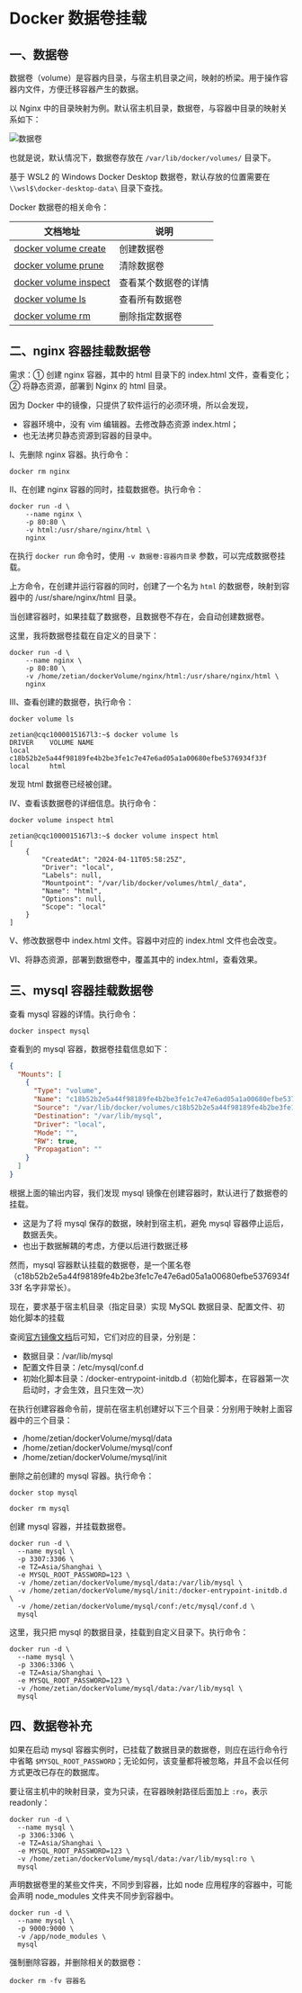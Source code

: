 # Docker 数据卷挂载

## 一、数据卷

数据卷（volume）是容器内目录，与宿主机目录之间，映射的桥梁。用于操作容器内文件，方便迁移容器产生的数据。

以 Nginx 中的目录映射为例。默认宿主机目录，数据卷，与容器中目录的映射关系如下：

![数据卷](NodeAssets/数据卷.jpg)

也就是说，默认情况下，数据卷存放在 `/var/lib/docker/volumes/` 目录下。

基于 WSL2 的 Windows Docker Desktop 数据卷，默认存放的位置需要在 `\\wsl$\docker-desktop-data\` 目录下查找。

Docker 数据卷的相关命令：

| **文档地址**                                                 | **说明**             |
| ------------------------------------------------------------ | -------------------- |
| [docker volume create](https://docs.docker.com/engine/reference/commandline/volume_create/) | 创建数据卷           |
| [docker volume prune](https://docs.docker.com/engine/reference/commandline/volume_prune/) | 清除数据卷           |
| [docker volume inspect](https://docs.docker.com/engine/reference/commandline/volume_inspect/) | 查看某个数据卷的详情 |
| [docker volume ls](https://docs.docker.com/engine/reference/commandline/volume_ls/) | 查看所有数据卷       |
| [docker volume rm](https://docs.docker.com/engine/reference/commandline/volume_prune/) | 删除指定数据卷       |

## 二、nginx 容器挂载数据卷

需求：① 创建 nginx 容器，其中的 html 目录下的 index.html 文件，查看变化；② 将静态资源，部署到 Nginx 的 html 目录。

因为 Docker 中的镜像，只提供了软件运行的必须环境，所以会发现，

- 容器环境中，没有 vim 编辑器。去修改静态资源 index.html；
- 也无法拷贝静态资源到容器的目录中。

Ⅰ、先删除 nginx 容器。执行命令：

```shell
docker rm nginx
```

Ⅱ、在创建 nginx 容器的同时，挂载数据卷。执行命令：

```shell
docker run -d \
    --name nginx \
    -p 80:80 \
    -v html:/usr/share/nginx/html \
    nginx
```

在执行 `docker run` 命令时，使用 `-v 数据卷:容器内目录` 参数，可以完成数据卷挂载。

上方命令，在创建并运行容器的同时，创建了一个名为 `html` 的数据卷，映射到容器中的 /usr/share/nginx/html 目录。

当创建容器时，如果挂载了数据卷，且数据卷不存在，会自动创建数据卷。

这里，我将数据卷挂载在自定义的目录下：

```shell
docker run -d \
    --name nginx \
    -p 80:80 \
    -v /home/zetian/dockerVolume/nginx/html:/usr/share/nginx/html \
    nginx
```

Ⅲ、查看创建的数据卷，执行命令：

```shell
docker volume ls
```

```shell
zetian@cqc1000015167l3:~$ docker volume ls
DRIVER    VOLUME NAME
local     c18b52b2e5a44f98189fe4b2be3fe1c7e47e6ad05a1a00680efbe5376934f33f
local     html
```

发现 html 数据卷已经被创建。

Ⅳ、查看该数据卷的详细信息。执行命令：

```shell
docker volume inspect html
```

```shell
zetian@cqc1000015167l3:~$ docker volume inspect html
[
    {
        "CreatedAt": "2024-04-11T05:58:25Z",
        "Driver": "local",
        "Labels": null,
        "Mountpoint": "/var/lib/docker/volumes/html/_data",
        "Name": "html",
        "Options": null,
        "Scope": "local"
    }
]
```

Ⅴ、修改数据卷中 index.html 文件。容器中对应的 index.html 文件也会改变。

Ⅵ、将静态资源，部署到数据卷中，覆盖其中的 index.html，查看效果。

## 三、mysql 容器挂载数据卷

查看 mysql 容器的详情。执行命令：

```shell
docker inspect mysql
```

查看到的 mysql 容器，数据卷挂载信息如下：

```json
{
  "Mounts": [
    {
      "Type": "volume",
      "Name": "c18b52b2e5a44f98189fe4b2be3fe1c7e47e6ad05a1a00680efbe5376934f33f",
      "Source": "/var/lib/docker/volumes/c18b52b2e5a44f98189fe4b2be3fe1c7e47e6ad05a1a00680efbe5376934f33f/_data",
      "Destination": "/var/lib/mysql",
      "Driver": "local",
      "Mode": "",
      "RW": true,
      "Propagation": ""
    }
  ]
}
```

根据上面的输出内容，我们发现 mysql 镜像在创建容器时，默认进行了数据卷的挂载。

- 这是为了将 mysql 保存的数据，映射到宿主机，避免 mysql 容器停止运后，数据丢失。
- 也出于数据解耦的考虑，方便以后进行数据迁移

然而，mysql 容器默认挂载的数据卷，是一个匿名卷（c18b52b2e5a44f98189fe4b2be3fe1c7e47e6ad05a1a00680efbe5376934f33f 名字非常长）。

现在，要求基于宿主机目录（指定目录）实现 MySQL 数据目录、配置文件、初始化脚本的挂载

查阅[官方镜像文档](https://hub.docker.com/_/mysql)后可知，它们对应的目录，分别是：

- 数据目录：/var/lib/mysql
- 配置文件目录：/etc/mysql/conf.d
- 初始化脚本目录：/docker-entrypoint-initdb.d（初始化脚本，在容器第一次启动时，才会生效，且只生效一次）

在执行创建容器命令前，提前在宿主机创建好以下三个目录：分别用于映射上面容器中的三个目录：

- /home/zetian/dockerVolume/mysql/data
- /home/zetian/dockerVolume/mysql/conf
- /home/zetian/dockerVolume/mysql/init

删除之前创建的 mysql 容器。执行命令：

```shell
docker stop mysql

docker rm mysql
```

创建 mysql 容器，并挂载数据卷。

```shell
docker run -d \
  --name mysql \
  -p 3307:3306 \
  -e TZ=Asia/Shanghai \
  -e MYSQL_ROOT_PASSWORD=123 \
  -v /home/zetian/dockerVolume/mysql/data:/var/lib/mysql \
  -v /home/zetian/dockerVolume/mysql/init:/docker-entrypoint-initdb.d \
  -v /home/zetian/dockerVolume/mysql/conf:/etc/mysql/conf.d \
  mysql
```

这里，我只把 mysql 的数据目录，挂载到自定义目录下。执行命令：

```shell
docker run -d \
  --name mysql \
  -p 3306:3306 \
  -e TZ=Asia/Shanghai \
  -e MYSQL_ROOT_PASSWORD=123 \
  -v /home/zetian/dockerVolume/mysql/data:/var/lib/mysql \
  mysql
```

## 四、数据卷补充

如果在启动 mysql 容器实例时，已挂载了数据目录的数据卷，则应在运行命令行中省略 `$MYSQL_ROOT_PASSWORD`；无论如何，该变量都将被忽略，并且不会以任何方式更改已存在的数据库。

要让宿主机中的映射目录，变为只读，在容器映射路径后面加上 `:ro`，表示 readonly：

```shell
docker run -d \
  --name mysql \
  -p 3306:3306 \
  -e TZ=Asia/Shanghai \
  -e MYSQL_ROOT_PASSWORD=123 \
  -v /home/zetian/dockerVolume/mysql/data:/var/lib/mysql:ro \
  mysql
```

声明数据卷里的某些文件夹，不同步到容器，比如 node 应用程序的容器中，可能会声明 node_modules 文件夹不同步到容器中。

```shell
docker run -d \
  --name mysql \
  -p 9000:9000 \
  -v /app/node_modules \
  mysql
```

强制删除容器，并删除相关的数据卷：

```doc
docker rm -fv 容器名
```
